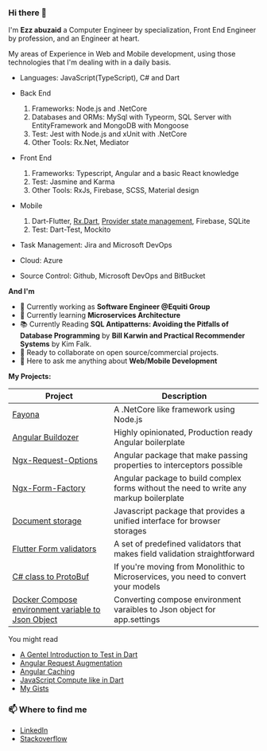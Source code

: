 ### Hi there 👋

I'm **Ezz abuzaid** a Computer Engineer by specialization, Front End Engineer by profession, and an Engineer at heart.

My areas of Experience in Web and Mobile development, using those technologies that I'm dealing with in a daily basis.

* Languages: JavaScript(TypeScript), C# and Dart
* Back End
  1. Frameworks: Node.js and .NetCore
  2. Databases and ORMs: MySql with Typeorm, SQL Server with EntityFramework and MongoDB with Mongoose
  3. Test: Jest with Node.js and xUnit with .NetCore
  4. Other Tools: Rx.Net, Mediator
* Front End
  1. Frameworks: Typescript, Angular and a basic React knowledge
  2. Test: Jasmine and Karma 
  2. Other Tools: RxJs, Firebase, SCSS, Material design
* Mobile
  1. Dart-Flutter, [Rx.Dart](https://pub.dev/packages/rxdart), [Provider state management](https://pub.dev/packages/provider), Firebase, SQLite
  3. Test: Dart-Test, Mockito
  
* Task Management: Jira and Microsoft DevOps
* Cloud: Azure
* Source Control: Github, Microsoft DevOps and BitBucket

**And I'm**

- 🔭 Currently working as **Software Engineer @Equiti Group**
- 🌱 Currently learning **Microservices Architecture**
- 📚 Currently Reading **SQL Antipatterns: Avoiding the Pitfalls of Database Programming** by **Bill Karwin and Practical Recommender Systems**
by Kim Falk.
- 👯 Ready to collaborate on open source/commercial projects.
- 💬 Here to ask me anything about **Web/Mobile Development**


<summary><b> My Projects: </b></summary>
<table>
  <thead>
    <tr>
      <th>Project</th>
      <th>Description</th>
    </tr>
  </thead>
  <tbody>
    <tr>
      <td><a href='https://github.com/ezzabuzaid/fayona'>Fayona</a></td>
      <td>A .NetCore like framework using Node.js</td>
    </tr>
    <tr>
      <td><a href='https://github.com/ezzabuzaid/angular-buildozer'>Angular Buildozer</a></td>
      <td>Highly opinionated, Production ready Angular boilerplate</td>
    </tr>
    <tr>
      <td><a href='https://github.com/ezzabuzaid/ngx-request-options'>Ngx-Request-Options</a></td>
      <td>Angular package that make passing properties to interceptors possible</td>
    </tr>
    <tr>
      <td><a href='https://github.com/ezzabuzaid/ngx-form-factory'>Ngx-Form-Factory</a></td>
      <td>Angular package to build complex forms without the need to write any markup boilerplate</td>
    </tr>
    <tr>
      <td><a href='https://github.com/ezzabuzaid/document-storage'>Document storage</a></td>
      <td>Javascript package that provides a unified interface for browser storages</td>
    </tr>
    <tr>
      <td><a href='https://github.com/ezzabuzaid/form-validators'>Flutter Form validators</a></td>
      <td>A set of predefined validators that makes field validation straightforward</td>
    </tr>
    <tr>
      <td><a href='https://repl.it/join/cplrwnea-ezzabuzaid1'>C# class to ProtoBuf</a></td>
      <td>If you're moving from Monolithic to Microservices, you need to convert your models</td>
    </tr>
    <tr>
      <td><a href='https://repl.it/@EzzAbuzaid1/Docker-Compose-Keys-To-JsonObject'>Docker Compose environment variable to Json Object</a></td>
      <td>Converting compose environment varaibles to Json object for app.settings</td>
    </tr>
  </tbody>
</table>


You might read
* [A Gentel Introduction to Test in Dart](https://github.com/ezzabuzaid/Flutter-Dart-Test-Session/blob/main/test_session.pdf)
* [Angular Request Augmentation](https://dev.to/ezzabuzaid/angular-request-augmentation-2nd3)
* [Angular Caching](https://dev.to/ezzabuzaid/angular-api-caching-2p12)
* [JavaScript Compute like in Dart](https://dev.to/ezzabuzaid/javascript-dart-compute-2k2f)
* [My Gists](https://gist.github.com/ezzabuzaid)

### 📫 Where to find me
- [LinkedIn](https://www.linkedin.com/in/ezzabuzaid/) 
- [Stackoverflow](https://stackoverflow.com/story/ezzabuzaid) 
